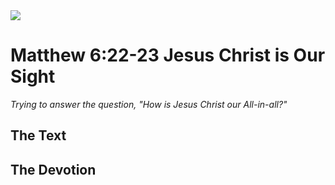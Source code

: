 <img class="intro-right" src="/images/art-matthew.jpg">

# Matthew 6:22-23 Jesus Christ is Our Sight

*Trying to answer the question, "How is Jesus Christ our All-in-all?"*

## The Text

## The Devotion